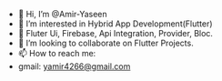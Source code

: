 - 👋 Hi, I’m @Amir-Yaseen
- 👀 I’m interested in Hybrid App Development(Flutter)
- 🌱 Fluter Ui, Firebase, Api Integration, Provider, Bloc.
- 💞️ I’m looking to collaborate on Flutter Projects.
- 📫 How to reach me:
- gmail: yamir4266@gmail.com

<!---
Amir-Yaseen/Amir-Yaseen is a ✨ special ✨ repository because its `README.md` (this file) appears on your GitHub profile.
You can click the Preview link to take a look at your changes.
--->
